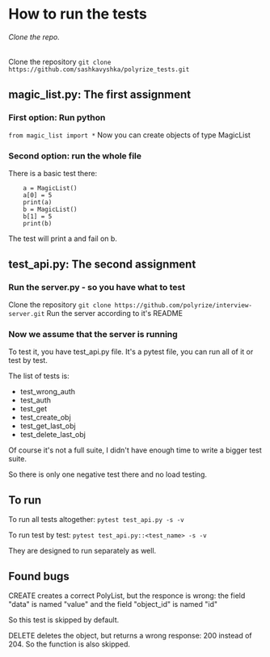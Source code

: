 # How to run the tests

###### Clone the repo.
Clone the repository
`git clone https://github.com/sashkavyshka/polyrize_tests.git`

## magic_list.py: The first assignment
### First option: Run python
```from magic_list import *```
Now you can create objects of type MagicList

### Second option: run the whole file
There is a basic test there:
```
    a = MagicList()
    a[0] = 5
    print(a)
    b = MagicList()
    b[1] = 5
    print(b)
```
The test will print a and fail on b.


## test_api.py: The second assignment

### Run the server.py - so you have what to test
Clone the repository 
`git clone https://github.com/polyrize/interview-server.git`
Run the server according to it's README

### Now we assume that the server is running

To test it, you have test_api.py file. 
It's a pytest file, you can run all of it or test by test.

The list of tests is:

* test_wrong_auth
* test_auth
* test_get
* test_create_obj
* test_get_last_obj
* test_delete_last_obj

Of course it's not a full suite, I didn't have enough time to write a bigger test suite.

So there is only one negative test there and no load testing.

 ## To run
 To run all tests altogether:
 ```pytest test_api.py -s -v```
 
 To run test by test:
```pytest test_api.py::<test_name> -s -v```

They are designed to run separately as well.

## Found bugs
CREATE creates a correct PolyList, but the responce is wrong: the field "data" is named "value" and the field "object_id" is named "id"

So this test is skipped by default.

DELETE deletes the object, but returns a wrong response: 200 instead of 204. So the function is also skipped.
